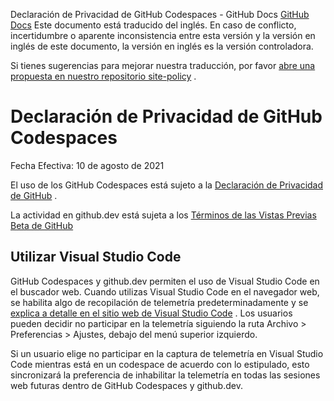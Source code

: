 Declaración de Privacidad de GitHub Codespaces - GitHub Docs
[GitHub Docs](/es)
Este documento está traducido del inglés. En caso de conflicto, incertidumbre o aparente inconsistencia entre esta versión y la versión en inglés de este documento, la versión en inglés es la versión controladora.

Si tienes sugerencias para mejorar nuestra traducción, por favor
[abre una propuesta en nuestro repositorio site-policy](https://github.com/github/site-policy/issues)
.

# Declaración de Privacidad de GitHub Codespaces

Fecha Efectiva: 10 de agosto de 2021

El uso de los GitHub Codespaces está sujeto a la
[Declaración de Privacidad de GitHub](/es/github/site-policy/github-privacy-statement)
.

La actividad en github.dev está sujeta a los
[Términos de las Vistas Previas Beta de GitHub](/es/github/site-policy/github-terms-of-service#j-beta-previews)

## Utilizar Visual Studio Code

GitHub Codespaces y github.dev permiten el uso de Visual Studio Code en el buscador web. Cuando utilizas Visual Studio Code en el navegador web, se habilita algo de recopilación de telemetría predeterminadamente y se
[explica a detalle en el sitio web de Visual Studio Code](https://code.visualstudio.com/docs/getstarted/telemetry)
. Los usuarios pueden decidir no participar en la telemetría siguiendo la ruta Archivo &gt; Preferencias &gt; Ajustes, debajo del menú superior izquierdo.

Si un usuario elige no participar en la captura de telemetría en Visual Studio Code mientras está en un codespace de acuerdo con lo estipulado, esto sincronizará la preferencia de inhabilitar la telemetría en todas las sesiones web futuras dentro de GitHub Codespaces y github.dev.
